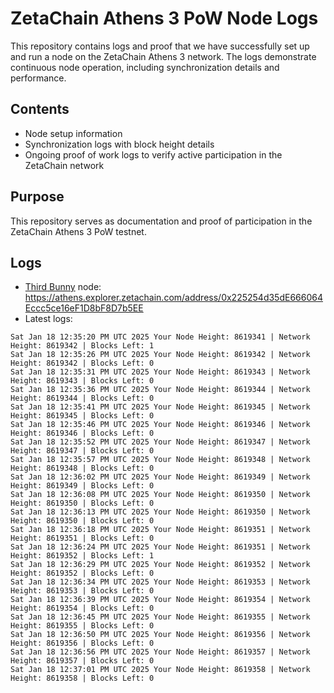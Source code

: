 # ZetaChain Athens 3 PoW Node Logs
This repository contains logs and proof that we have successfully set up and run a node on the ZetaChain Athens 3 network. The logs demonstrate continuous node operation, including synchronization details and performance.

## Contents
- Node setup information
- Synchronization logs with block height details
- Ongoing proof of work logs to verify active participation in the ZetaChain network

## Purpose
This repository serves as documentation and proof of participation in the ZetaChain Athens 3 PoW testnet.

## Logs

- [Third Bunny](https://thirdbunny.xyz/) node: https://athens.explorer.zetachain.com/address/0x225254d35dE666064Eccc5ce16eF1D8bF8D7b5EE
- Latest logs:
```
Sat Jan 18 12:35:20 PM UTC 2025 Your Node Height: 8619341 | Network Height: 8619342 | Blocks Left: 1
Sat Jan 18 12:35:26 PM UTC 2025 Your Node Height: 8619342 | Network Height: 8619342 | Blocks Left: 0
Sat Jan 18 12:35:31 PM UTC 2025 Your Node Height: 8619343 | Network Height: 8619343 | Blocks Left: 0
Sat Jan 18 12:35:36 PM UTC 2025 Your Node Height: 8619344 | Network Height: 8619344 | Blocks Left: 0
Sat Jan 18 12:35:41 PM UTC 2025 Your Node Height: 8619345 | Network Height: 8619345 | Blocks Left: 0
Sat Jan 18 12:35:46 PM UTC 2025 Your Node Height: 8619346 | Network Height: 8619346 | Blocks Left: 0
Sat Jan 18 12:35:52 PM UTC 2025 Your Node Height: 8619347 | Network Height: 8619347 | Blocks Left: 0
Sat Jan 18 12:35:57 PM UTC 2025 Your Node Height: 8619348 | Network Height: 8619348 | Blocks Left: 0
Sat Jan 18 12:36:02 PM UTC 2025 Your Node Height: 8619349 | Network Height: 8619349 | Blocks Left: 0
Sat Jan 18 12:36:08 PM UTC 2025 Your Node Height: 8619350 | Network Height: 8619350 | Blocks Left: 0
Sat Jan 18 12:36:13 PM UTC 2025 Your Node Height: 8619350 | Network Height: 8619350 | Blocks Left: 0
Sat Jan 18 12:36:18 PM UTC 2025 Your Node Height: 8619351 | Network Height: 8619351 | Blocks Left: 0
Sat Jan 18 12:36:24 PM UTC 2025 Your Node Height: 8619351 | Network Height: 8619352 | Blocks Left: 1
Sat Jan 18 12:36:29 PM UTC 2025 Your Node Height: 8619352 | Network Height: 8619352 | Blocks Left: 0
Sat Jan 18 12:36:34 PM UTC 2025 Your Node Height: 8619353 | Network Height: 8619353 | Blocks Left: 0
Sat Jan 18 12:36:39 PM UTC 2025 Your Node Height: 8619354 | Network Height: 8619354 | Blocks Left: 0
Sat Jan 18 12:36:45 PM UTC 2025 Your Node Height: 8619355 | Network Height: 8619355 | Blocks Left: 0
Sat Jan 18 12:36:50 PM UTC 2025 Your Node Height: 8619356 | Network Height: 8619356 | Blocks Left: 0
Sat Jan 18 12:36:56 PM UTC 2025 Your Node Height: 8619357 | Network Height: 8619357 | Blocks Left: 0
Sat Jan 18 12:37:01 PM UTC 2025 Your Node Height: 8619358 | Network Height: 8619358 | Blocks Left: 0
```
